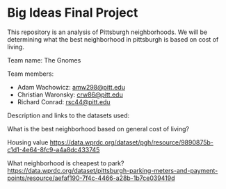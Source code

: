 # Big Ideas Final Project
This repository is an analysis of Pittsburgh neighborhoods. We will be determining what the best neighborhood in pittsburgh is based on cost of living. 

Team name: The Gnomes

Team members:

* Adam Wachowicz: amw298@pitt.edu
* Christian Waronsky: crw86@pitt.edu
* Richard Conrad: rsc44@pitt.edu

Description and links to the datasets used:

What is the best neighborhood based on general cost of living?

Housing value
https://data.wprdc.org/dataset/pgh/resource/9890875b-c1d1-4e64-8fc9-a4a8dc433745

What neighborhood is cheapest to park?
https://data.wprdc.org/dataset/pittsburgh-parking-meters-and-payment-points/resource/aefaf190-7f4c-4466-a28b-1b7ce039419d


